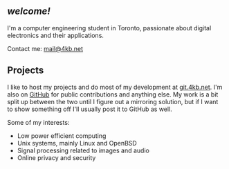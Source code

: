 ## _welcome!_

I'm a computer engineering student in Toronto,
passionate about digital electronics and their applications.

Contact me: <mail@4kb.net>

## Projects

I like to host my projects and do most of my development at [git.4kb.net]. I'm
also on [GitHub] for public contributions and anything else. My work is a bit
split up between the two until I figure out a mirroring solution, but if I want
to show something off I'll usually post it to GitHub as well.

Some of my interests:

- Low power efficient computing
- Unix systems, mainly Linux and OpenBSD
- Signal processing related to images and audio
- Online privacy and security

[git.4kb.net]: https://git.4kb.net
[github]: https://github.com/kbujari
